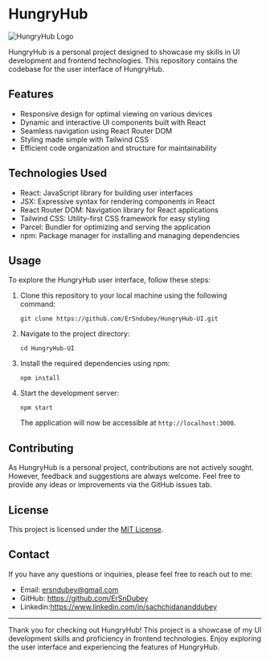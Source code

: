 # HungryHub

![HungryHub Logo](https://github.com/ErSndubey/HungryHub-UI/blob/main/src/Images/logo.png)

HungryHub is a personal project designed to showcase my skills in UI development and frontend technologies. This repository contains the codebase for the user interface of HungryHub.

## Features

- Responsive design for optimal viewing on various devices
- Dynamic and interactive UI components built with React
- Seamless navigation using React Router DOM
- Styling made simple with Tailwind CSS
- Efficient code organization and structure for maintainability

## Technologies Used

- React: JavaScript library for building user interfaces
- JSX: Expressive syntax for rendering components in React
- React Router DOM: Navigation library for React applications
- Tailwind CSS: Utility-first CSS framework for easy styling
- Parcel: Bundler for optimizing and serving the application
- npm: Package manager for installing and managing dependencies

## Usage

To explore the HungryHub user interface, follow these steps:

1. Clone this repository to your local machine using the following command:

   ```
   git clone https://github.com/ErSndubey/HungryHub-UI.git
   ```

2. Navigate to the project directory:

   ```
   cd HungryHub-UI
   ```

3. Install the required dependencies using npm:

   ```
   npm install
   ```

4. Start the development server:

   ```
   npm start
   ```

   The application will now be accessible at `http://localhost:3000`.

## Contributing

As HungryHub is a personal project, contributions are not actively sought. However, feedback and suggestions are always welcome. Feel free to provide any ideas or improvements via the GitHub issues tab.

## License

This project is licensed under the [MIT License](LICENSE).

## Contact

If you have any questions or inquiries, please feel free to reach out to me:

- Email: ersndubey@gmail.com
- GitHub: https://github.com/ErSnDubey
- Linkedin:https://www.linkedin.com/in/sachchidananddubey

---

Thank you for checking out HungryHub! This project is a showcase of my UI development skills and proficiency in frontend technologies. Enjoy exploring the user interface and experiencing the features of HungryHub.

